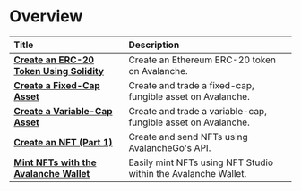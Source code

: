 # Overview

| Title | Description |
| :--- | :--- |
| [**Create an ERC-20 Token Using Solidity**](create-erc-20-token-on-avalanche-c-chain.md) | Create an Ethereum ERC-20 token on Avalanche. |
| [**Create a Fixed-Cap Asset**](create-a-fix-cap-asset.md) | Create and trade a fixed-cap, fungible asset on Avalanche. |
| [**Create a Variable-Cap Asset**](creating-a-variable-cap-asset.md) | Create and trade a variable-cap, fungible asset on Avalanche. |
| [**Create an NFT (Part 1)**](creating-a-nft-part-1.md) | Create and send NFTs using AvalancheGo's API. |
| [**Mint NFTs with the Avalanche Wallet**](wallet-nft-studio.md) | Easily mint NFTs using NFT Studio within the Avalanche Wallet. |

